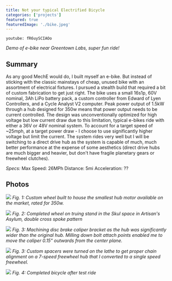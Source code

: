 ```yaml
---
title: Not your typical Electrified Bicycle
categories: ['projects']
featured: true
featuredImage: './bike.jpeg'
---
```

`youtube: fR6uySCIAOo`

*Demo of e-bike near Greentown Labs, super fun ride!*

## Summary

As any good MechE would do, I built myself an e-bike. But instead of sticking with the classic mainstays of cheap, unused bike with an assortment of electrical fixtures. I pursued a stealth build that required a bit of custom fabrication to get just right. The bike uses a small 16s1p, 60V nominal, 3Ah LiPo battery pack, a custom controller from Edward of Lyen Controllers, and a Cycle Analyst V2 computer. Peak power output of 1.5kW through a hub designed for 350w means that power output needs to be current controlled. The design was unconventionally optimized for high voltage but low current draw due to this limitation, typical e-bikes ride with either a 36V or 48V nominal system. To account for a target speed of ~25mph, at a target power draw - I choose to use significantly higher voltage but limit the current. The system rides very well but I will be switching to a direct drive hub as the system is capable of much, much better performance at the expense of some aesthetics (direct drive hubs are much bigger and heavier, but don't have fragile planetary gears or freewheel clutches).

*Specs:*
Max Speed: 26MPh
Distance: 5mi
Acceleration: ??

## Photos
![](IMG_2064.JPEG)
*Fig. 1: Custom wheel built to house the smallest hub motor available on the market, rated for 350w.*

![](IMG_2065.JPEG)
*Fig. 2: Completed wheel on truing stand in the Skul space in Artisan's Asylum, double cross spoke pattern*

![](IMG_2109.JPEG)
*Fig. 3: Machining disc brake caliper bracket as the hub was significantly wider than the original hub. Milling down bolt attach points enabled me to move the caliper 0.15" outwards from the center plane.*

![](IMG_2110.JPEG)
*Fig. 3: Custom spacers were turned on the lathe to get proper chain alignment on a 7-speed freewheel hub that I converted to a single speed freewheel.*

![](bike.jpeg)
*Fig. 4: Completed bicycle after test ride*
